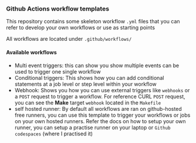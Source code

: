### Github Actions workflow templates
This repository contains some skeleton workflow `.yml` files that you can refer to develop your own workflows or use as starting points

All workflows are located under `.github/workflows/`

#### Available workflows
- Multi event triggers: this can show you show multiple events can be used to trigger one single workflow
- Conditional triggers: This shows how you can add conditional statements at a job level or step level within your workflow
- Webhook: Shows you how you can use external triggers like `webhooks` or a `POST` request to trigger a workflow. For reference CURL `POST` request, you can see the **Make** target `webhook` located in the `Makefile`
- self hosted runner: By default all workflows are ran on github-hosted free runners, you can use this template to trigger your workflows or jobs on your own hosted runners. Refer the docs on how to setup your own runner, you can setup a practise runner on your laptop or `Github codespaces` (where I practised it)

